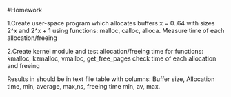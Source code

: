 #Homework

1.Create user-space program which allocates buffers x = 0..64 with sizes 2^x and 2^x + 1
using functions: malloc, calloc, alloca.
Measure time of each allocation/freeing

2.Create kernel module and test allocation/freeing time for functions:
kmalloc, kzmalloc, vmalloc, get_free_pages
check time of each allocation and freeing

Results in should be in text file table with columns:
Buffer size, Allocation time, min, average, max,ns, freeing time min, av, max.

